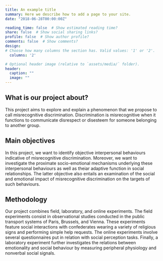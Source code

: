 ```yaml
---
title: An example title
summary: Here we describe how to add a page to your site.
date: "2018-06-28T00:00:00Z"

reading_time: false  # Show estimated reading time?
share: false  # Show social sharing links?
profile: false  # Show author profile?
comments: false  # Show comments?
design:
# Choose how many columns the section has. Valid values: '1' or '2'.
  columns: '2'

# Optional header image (relative to `assets/media/` folder).
header:
  caption: ""
  image: ""
---
```


## What is our project about?

This project aims to explore and explain a phenomenon that we propose to call misrecognitive discrimination. Discrimination is misrecognitive when it functions to communicate disrespect or disesteem for someone belonging to another group.

## Main objectives

In this project, we want to identify objective interpersonal behaviours indicative of misrecognitive discrimination. Moreover, we want to investigate the proximate socio-emotional mechanisms underlying these interpersonal behaviours as well as theiar adaptive function in social relationships. The latter objective also entails an examination of the social and emotional impact of misrecognitive discrimination on the targets of such behaviours.

## Methodology

Our project combines field, laboratory, and online experiments. The field experiments consist in observational studies conducted in the public transport systems of Paris, Brussels, and Vienna. These experiments feature social interactions with confederates wearing a variety of religious signs and performing simple help requests. The online experiments involve several questionnaires put in relation with social perception tasks. Finally, a laboratory experiment further investigates the relations between emotionality and social behaviour by measuring peripheral physiology and nonverbal social signals.
